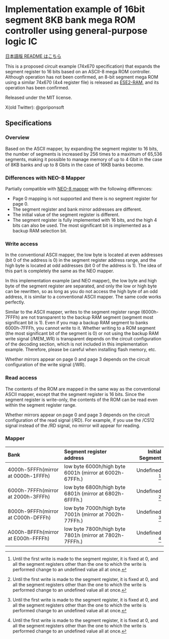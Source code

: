 # Implementation example of 16bit segment 8KB bank mega ROM controller using general-purpose logic IC
[日本語版 README はこちら](https://github.com/goriponsoft/16bitBank-MEGAROM-Controller-74670/blob/main/README.md)

This is a proposed circuit example (74x670 specification) that expands the segment register to 16 bits based on an ASCII-8 mega ROM controller.
Although operation has not been confirmed, an 8-bit segment mega ROM using a similar 74x670 (4x4 register file) is released as [ESE2-RAM](https://github.com/goriponsoft/ESE2RAM-Cartridge-74670), and its operation has been confirmed.

Released under the MIT license.

X(old Twitter): @goriponsoft

## Specifications
### Overview
Based on the ASCII mapper, by expanding the segment register to 16 bits, the number of segments is increased by 256 times to a maximum of 65,536 segments, making it possible to manage memory of up to 4 Gbit in the case of 8KB banks and up to 8 Gbits in the case of 16KB banks become.

### Differences with NEO-8 Mapper
Partially compatible with [NEO-8 mapper](https://aoineko.org/msxgl/index.php?title=NEO_mapper) with the following differences:
- Page 0 mapping is not supported and there is no segment register for page 0.
- The segment register and bank mirror addresses are different.
- The initial value of the segment register is different.
- The segment register is fully implemented with 16 bits, and the high 4 bits can also be used. The most significant bit is implemented as a backup RAM selection bit.

### Write access
In the conventional ASCII mapper, the low byte is located at even addresses (bit 0 of the address is 0) in the segment register address range, and the high byte is located at odd addresses (bit 0 of the address is 1). The idea of this part is completely the same as the NEO mapper.

In this implementation example (and NEO mapper), the low byte and high byte of the segment register are separated, and only the low or high byte can be rewritten, so as long as you do not access the high byte of an odd address, it is similar to a conventional ASCII mapper. The same code works perfectly.

Similar to the ASCII mapper, writes to the segment register range (6000h-7FFFh) are not transparent to the backup RAM segment (segment most significant bit is 1). Even if you map a backup RAM segment to banks 6000h-7FFFh, you cannot write to it. Whether writing to a ROM segment (the most significant bit of the segment is 0) or not using the backup RAM write signal (/MEM_WR) is transparent depends on the circuit configuration of the decoding section, which is not included in this implementation example. Therefore, please be careful when installing flash memory, etc.

Whether mirrors appear on page 0 and page 3 depends on the circuit configuration of the write signal (/WR).

### Read access
The contents of the ROM are mapped in the same way as the conventional ASCII mapper, except that the segment register is 16 bits. Since the segment register is write-only, the contents of the ROM can be read even within the segment register range.

Whether mirrors appear on page 0 and page 3 depends on the circuit configuration of the read signal (/RD). For example, if you use the /CS12 signal instead of the /RD signal, no mirror will appear for reading.

### Mapper
|Bank|Segment register address|Initial Segment|
|:--|:--|--:|
|4000h-5FFFh(mirror at 0000h-1FFFh)|low byte 6000h/high byte 6001h (mirror at 6002h-67FFh.)|Undefined [^1]|
|6000h-7FFFh(mirror at 2000h-3FFFh)|low byte 6800h/high byte 6801h (mirror at 6802h-6FFFh.)|Undefined [^1]|
|8000h-9FFFh(mirror at C000h-DFFFh)|low byte 7000h/high byte 7001h (mirror at 7002h-77FFh.)|Undefined [^1]|
|A000h-BFFFh(mirror at E000h-FFFFh)|low byte 7800h/high byte 7801h (mirror at 7802h-7FFFh.)|Undefined [^1]|

[^1]: Until the first write is made to the segment register, it is fixed at 0, and all the segment registers other than the one to which the write is performed change to an undefined value all at once.
